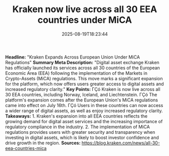 ﻿---
title: "Kraken now live across all 30 EEA countries under MiCA"
date: "2025-08-19T18:23:44"
category: "Markets"
summary: ""
slug: "kraken now live across all 30 eea countries under mica"
source_urls:
  - "https://blog.kraken.com/news/all-30-eea-countries-mica"
seo:
  title: "Kraken now live across all 30 EEA countries under MiCA | Hash n Hedge"
  description: ""
  keywords: ["news", "markets", "brief"]
---
**Headline:**  "Kraken Expands Across European Union Under MiCA Regulations"  **Summary Meta Description:** "Digital asset exchange Kraken has officially launched its services across all 30 countries of the European Economic Area (EEA) following the implementation of the Markets in Crypto-Assets (MiCA) regulations. This move marks a significant expansion for the platform, which now offers users greater access to digital assets and increased regulatory clarity."  **Key Points:**  ΓÇó Kraken is now live across all 30 EEA countries, including Norway, Iceland, and Liechtenstein. ΓÇó The platform's expansion comes after the European Union's MiCA regulations came into effect on July 16th. ΓÇó Users in these countries can now access a wider range of digital assets, as well as enjoy increased regulatory clarity.  **Takeaways:**  1. Kraken's expansion into all EEA countries reflects the growing demand for digital asset services and the increasing importance of regulatory compliance in the industry. 2. The implementation of MiCA regulations provides users with greater security and transparency when investing in digital assets, which is likely to boost investor confidence and drive growth in the region.  **Sources:**  https://blog.kraken.com/news/all-30-eea-countries-mica 
